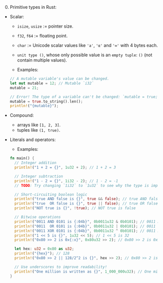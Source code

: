 0. Primitive types in Rust:

- Scalar:

  - `isize`, `usize` := pointer size.
  - `f32`, `f64` := floating point.
  - `char` := Unicode scalar values like `'a'`, `'α'` and `'∞'` with 4 bytes each.
  - `unit type ()`, whose only possible value is an `empty tuple`: `()` (not contain multiple values).

  - Examples:

  ```rust
  // A mutable variable's value can be changed.
  let mut mutable = 12; // Mutable `i32`
  mutable = 21;

  // Error! The type of a variable can't be changed: `mutable = true;`
  mutable = true.to_string().len();
  println!("{mutable}");
  ```

- Compound:

  - arrays like `[1, 2, 3]`.
  - tuples like `(1, true)`.

- Literals and operators:

  - Examples:

  ```rust
  fn main() {
    // Integer addition
    println!("1 + 2 = {}", 1u32 + 2); // 1 + 2 = 3

    // Integer subtraction
    println!("1 - 2 = {}", 1i32 - 2); // 1 - 2 = -1
    // TODO: Try changing `1i32` to `1u32` to see why the type is important

    // Short-circuiting boolean logic
    println!("true AND false is {}", true && false); // true AND false is false
    println!("true  OR false is {}", true || false); // true OR false is true
    println!("NOT true is {}", !true); // NOT true is false

    // Bitwise operations
    println!("0011 AND 0101 is {:04b}", 0b0011u32 & 0b0101); // 0011 AND 0101 is 0001
    println!("0011  OR 0101 is {:04b}", 0b0011u32 | 0b0101); // 0011  OR 0101 is 0111
    println!("0011 XOR 0101 is {:04b}", 0b0011u32 ^ 0b0101); // 0011 XOR 0101 is 0110
    println!("1 << 5 is {}", 1u32 << 5); // 1 << 5 is 32
    println!("0x80 >> 2 is 0x{:x}", 0x80u32 >> 2); // 0x80 >> 2 is 0x20

    let hex: u32 = 0x80 as u32;
    println!("{hex}"); // 128
    println!("0x80 >> 2 || 128/2^2 is {}", hex >> 2); // 0x80 >> 2 is 32

    // Use underscores to improve readability!
    println!("One million is written as {}", 1_000_000u32); // One million is written as 1000000
  }
  ```
